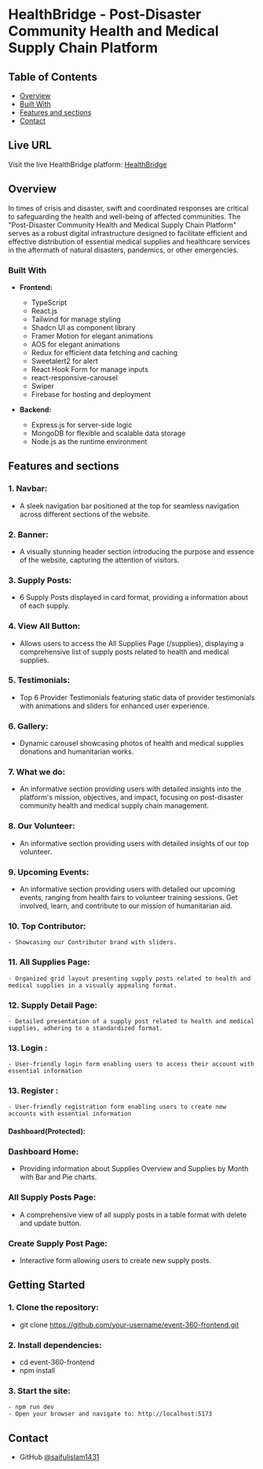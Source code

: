 <!-- Please update value in the {}  -->

# HealthBridge - Post-Disaster Community Health and Medical Supply Chain Platform



<!-- TABLE OF CONTENTS -->

## Table of Contents

- [Overview](#overview)
- [Built With](#built-with)
- [Features and sections](#features)
- [Contact](#contact)


<!-- OVERVIEW -->

## Live URL

Visit the live HealthBridge platform: [HealthBridge](https://post-disaster-supply-chain.web.app/)

## Overview

In times of crisis and disaster, swift and coordinated responses are critical to safeguarding the health and well-being of affected communities. The "Post-Disaster Community Health and Medical Supply Chain Platform" serves as a robust digital infrastructure designed to facilitate efficient and effective distribution of essential medical supplies and healthcare services in the aftermath of natural disasters, pandemics, or other emergencies.

### Built With

<!-- This section should list any major frameworks and tools that you built your project using. Here are a few examples.-->

- **Frontend:**
  - TypeScript
  - React.js
  - Tailwind for manage styling
  - Shadcn UI as component library 
  - Framer Motion for elegant animations
  - AOS for elegant animations
  - Redux for efficient data fetching and caching
  - Sweetalert2 for alert
  - React Hook Form for manage inputs
  - react-responsive-carousel
  - Swiper
  - Firebase for hosting and deployment

- **Backend:**
  - Express.js for server-side logic
  - MongoDB for flexible and scalable data storage
  - Node.js as the runtime environment

## Features and sections

### 1. Navbar:
   - A sleek navigation bar positioned at the top for seamless navigation across different sections of the website.

### 2. Banner:
   - A visually stunning header section introducing the purpose and essence of the website, capturing the attention of visitors.

### 3. Supply Posts:
   - 6 Supply Posts displayed in card format, providing a information about of each supply.

### 4. View All Button:
   - Allows users to access the All Supplies Page (/supplies), displaying a comprehensive list of supply posts related to health and medical supplies.

### 5. Testimonials:
   - Top 6 Provider Testimonials featuring static data of provider testimonials with animations and sliders for enhanced user experience.

### 6. Gallery:
   - Dynamic carousel showcasing photos of health and medical supplies donations and humanitarian works.

### 7. What we do:
   - An informative section providing users with detailed insights into the platform's mission, objectives, and impact, focusing on post-disaster community health and medical supply chain management.

### 8. Our Volunteer:
   - An informative section providing users with detailed insights of our top volunteer.

### 9. Upcoming Events:
   - An informative section providing users with detailed our upcoming events, ranging from health fairs to volunteer training sessions. Get involved, learn, and contribute to our mission of humanitarian aid.

### 10. Top Contributor:
    - Showcasing our Contributor brand with sliders.

### 11. All Supplies Page:
    - Organized grid layout presenting supply posts related to health and medical supplies in a visually appealing format.

### 12. Supply Detail Page:
    - Detailed presentation of a supply post related to health and medical supplies, adhering to a standardized format.

### 13. Login :
    - User-friendly login form enabling users to access their account with essential information

### 13. Register :
    - User-friendly registration form enabling users to create new accounts with essential information

#### Dashboard(Protected):

   ### Dashboard Home:
   - Providing information about Supplies Overview and Supplies by Month with Bar and Pie charts.

   ### All Supply Posts Page:
   - A comprehensive view of all supply posts in a table format with delete and update button.

   ### Create Supply Post Page:
   - Interactive form allowing users to create new supply posts.


## Getting Started

### 1. Clone the repository:
   - git clone https://github.com/your-username/event-360-frontend.git

### 2. Install dependencies:
   - cd event-360-frontend
   - npm install

### 3. Start the site:
    - npm run dev
    - Open your browser and navigate to: http://localhost:5173


## Contact

- GitHub [@saifulislam1431](https://github.com/saifulislam1431)

